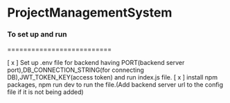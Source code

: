 # ProjectManagementSystem

### To set up and run

==========================

[ x ] Set up .env file for backend having PORT(backend server port),DB_CONNECTION_STRING(for connecting DB),JWT_TOKEN_KEY(access token) and run index.js file.
[ x ] install npm packages, npm run dev to run the file.(Add backend server url to the config file if it is not being added)
